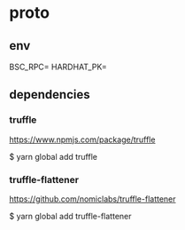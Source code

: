 # proto

## env

BSC_RPC=
HARDHAT_PK=

## dependencies

### truffle

https://www.npmjs.com/package/truffle

$ yarn global add truffle

### truffle-flattener

https://github.com/nomiclabs/truffle-flattener

$ yarn global add truffle-flattener
